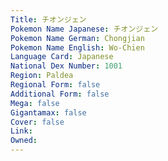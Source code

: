 ```yaml
---
﻿Title: チオンジェン
Pokemon Name Japanese: チオンジェン
Pokemon Name German: Chongjian
Pokemon Name English: Wo-Chien
Language Card: Japanese
National Dex Number: 1001
Region: Paldea
Regional Form: false
Additional Form: false
Mega: false
Gigantamax: false
Cover: false
Link: 
Owned: 
---
```

